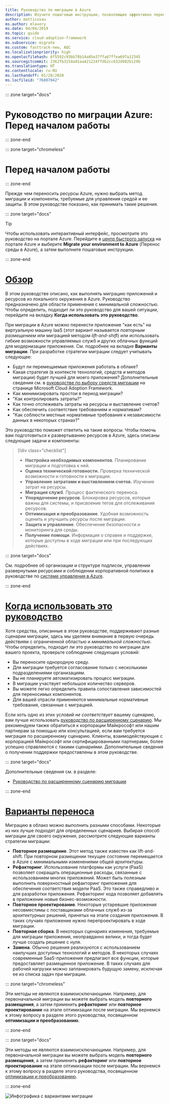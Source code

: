 ```yaml
---
title: Руководство по миграции в Azure
description: Изучите пошаговые инструкции, позволяющие эффективно перенести службы организации в Azure.
author: matticusau
ms.author: mlavery
ms.date: 04/04/2019
ms.topic: guide
ms.service: cloud-adoption-framework
ms.subservice: migrate
ms.custom: fasttrack-new, AQC
ms.localizationpriority: high
ms.openlocfilehash: 6f5592c93bb78b14a85e37ffa67ffea697a12345
ms.sourcegitcommit: 2362fb3154a91aa421224ffdb2cc632d982b129b
ms.translationtype: HT
ms.contentlocale: ru-RU
ms.lasthandoff: 01/28/2020
ms.locfileid: "76807042"
---
```

::: zone target="docs"

# <a name="azure-migration-guide-before-you-start"></a>Руководство по миграции Azure: Перед началом работы

::: zone-end

::: zone target="chromeless"

# <a name="before-you-start"></a>Перед началом работы

::: zone-end

Прежде чем переносить ресурсы Azure, нужно выбрать метод миграции и компоненты, требуемые для управления средой и ее защиты. В этом руководстве показано, как принимать такие решения.

::: zone target="docs"

> [!TIP]
> Чтобы использовать интерактивный интерфейс, просмотрите это руководство на портале Azure. Перейдите в [центр быстрого запуска](https://portal.azure.com/?feature.quickstart=true#blade/Microsoft_Azure_Resources/QuickstartCenterBlade) на портале Azure и выберите **Migrate your environment to Azure** (Перенос среды в Azure), а затем выполните пошаговые инструкции.

::: zone-end

# <a name="overviewtaboverview"></a>[Обзор](#tab/Overview)

В этом руководстве описано, как выполнять миграцию приложений и ресурсов из локального окружения в Azure. Руководство предназначено для области применения с минимальной сложностью. Чтобы определить, подходит ли это руководство для вашей ситуации, перейдите на вкладку **Когда использовать это руководство**.

При миграции в Azure можно перенести приложение "как есть" на виртуальную машину IaaS (этот вариант называется _повторным размещением_ или миграцией методом _lift-and-shift_) или использовать гибкие возможности управляемых служб и других облачных функций для модернизации приложения. См. подробнее на вкладке **Варианты миграции**. При разработке стратегии миграции следует учитывать следующее:

- Будут ли перемещаемые приложения работать в облаке?
- Какая стратегия (в контексте технологий, средств и методов миграции) будет лучшей для моего приложения? Дополнительные сведения см. в [руководстве по выбору средств миграции](../../decision-guides/migrate-decision-guide/index.md) на странице Microsoft Cloud Adoption Framework.
- Как минимизировать простои в период миграции?
- "Как контролировать затраты?"
- Как точно отслеживать затраты на ресурсы и выставление счетов?
- Как обеспечить соответствие требованиям и нормативам?
- "Как соблюсти местные нормативные требования к независимости данных в некоторых странах?"

Это руководство поможет ответить на такие вопросы. Чтобы помочь вам подготовиться к развертыванию ресурсов в Azure, здесь описаны следующие задачи и компоненты:

> [!div class="checklist"]
>
> - **Настройка необходимых компонентов**. Планирование миграции и подготовка к ней.
> - **Оценка технической готовности.** Проверка технической возможности и готовности к миграции.
> - **Управление затратами и выставлением счетов.** Изучение затрат на ресурсы.
> - **Миграция служб**. Процесс фактического переноса.
> - **Упорядочение ресурсов**. Блокировка ресурсов, которые важны для системы, и присвоение тегов для отслеживания ресурсов.
> - **Оптимизация и преобразование**. Удобная возможность оценить и улучшить ресурсы после миграции.
> - **Защита и управление**. Обеспечение безопасности и мониторинга для среды.
> - **Получение помощи**. Информация о справке и поддержке, которые доступны в ходе миграции или при последующих действиях.

::: zone target="docs"

См. подробнее об организации и структуре подписок, управлении развернутыми ресурсами и соблюдении корпоративной политики в руководстве по [системе управления в Azure](https://docs.microsoft.com/azure/security/governance-in-azure).

::: zone-end

# <a name="when-to-use-this-guidetabwhentousethisguide"></a>[Когда использовать это руководство](#tab/WhenToUseThisGuide)

Хотя средства, описанные в этом руководстве, поддерживают разные сценарии миграции, здесь мы уделяем внимание в первую очередь действиям с ограниченной областью и _минимальной сложностью_. Чтобы определить, подходит ли это руководство по миграции для вашего проекта, проверьте соблюдение следующих условий:

- Вы переносите однородную среду.
- Для миграции требуется согласование только с несколькими подразделениями организациям.
- Вы не планируете автоматизировать процесс миграции.
- В миграции участвует небольшое количество серверов.
- Вы можете легко определить правила сопоставления зависимостей для переносимых компонентов.
- Для вашей отрасли применяются минимальные нормативные требования, связанные с миграцией.

Если хоть одно из этих условий _не соответствует_ вашему сценарию, вам лучше использовать [руководство по расширенному сценарию](../expanded-scope/index.md). Мы рекомендуем также обратиться к корпорации Майкрософт или нашим партнерам за помощью или консультацией, если вам требуется миграция по расширенному сценарию. Клиенты, взаимодействующие с корпорацией Майкрософт или сертифицированными партнерами, более успешно справляются с такими сценариями. Дополнительные сведения о получении поддержки предоставлены в этом руководстве.

<!-- markdownlint-enable MD033 -->

::: zone target="docs"

Дополнительные сведения см. в разделе:

- [Руководство по расширенному сценарию миграции](../expanded-scope/index.md)

::: zone-end

# <a name="migration-optionstabmigrationoptions"></a>[Варианты переноса](#tab/MigrationOptions)

Миграцию в облако можно выполнить разными способами. Некоторые из них лучше подходят для определенных сценариев. Выбирая способ миграции для своего окружения, рассмотрите следующие варианты стратегии миграции:

- **Повторное размещение**. Этот метод также известен как lift-and-shift. При повторном размещении текущее состояние перемещается в Azure с минимальными изменениями общей архитектуры.
- **Рефакторинг**. Использование платформы как услуги (PaaS) позволяет сокращать операционные расходы, связанные с использованием многих приложений. Может быть полезным выполнить поверхностный рефакторинг приложения для обеспечения соответствия модели PaaS. Это также справедливо и для разработки приложения. Рефакторинг кода позволяет добавлять в приложение новые бизнес-возможности.
- **Повторное проектирование**. Некоторые устаревшие приложения несовместимы с поставщиками облачных служб из-за архитектурных решений, принятых на этапе создания приложения. В таких случаях приложение нужно перепроектировать в ходе миграции.
- **Повторная сборка**. В некоторых сценариях изменения, требуемые для миграции приложения, неоправданно велики, и тогда будет лучше создать решение с нуля.
- **Замена**. Обычно решения реализуются с использованием наилучших доступных технологий и методов. В некоторых случаях современные SaaS-приложения предлагают все функции, которые предоставляет размещенное приложение. В таких случаях для рабочей нагрузки можно запланировать будущую замену, исключая ее из списка задач при миграции.

::: zone target="chromeless"

Эти методы не являются взаимоисключающими. Например, для первоначальной миграции вы можете выбрать модель **повторного размещения**, а затем применить **рефакторинг** или **повторное проектирование** на этапе оптимизации после миграции. Мы вернемся к этому вопросу в разделе этого руководства, посвященном **оптимизации и преобразованию**.

::: zone-end

::: zone target="docs"

Эти методы не являются взаимоисключающими. Например, для первоначальной миграции вы можете выбрать модель **повторного размещения**, а затем применить **рефакторинг** или **повторное проектирование** на этапе оптимизации после миграции. Мы вернемся к этому вопросу в разделе этого руководства, посвященном [оптимизации и преобразованию](./optimize-and-transform.md).

::: zone-end

![Инфографика с вариантами миграции](../../_images/migrate/migration-options.png)
